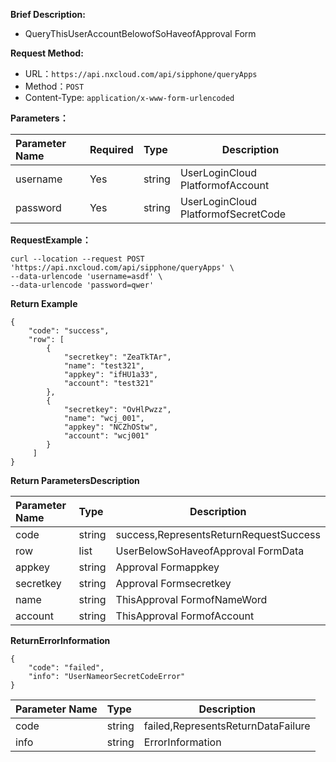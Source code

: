 
    
**Brief Description:** 

- QueryThisUserAccountBelowofSoHaveofApproval Form

  
**Request Method:**
- URL：`https://api.nxcloud.com/api/sipphone/queryApps`
- Method：`POST`
- Content-Type: `application/x-www-form-urlencoded`

**Parameters：** 

|Parameter Name|Required|Type|Description|
|:----    |:---|:----- |-----   |
|username |Yes  |string | UserLoginCloud PlatformofAccount   |
|password |Yes  |string | UserLoginCloud PlatformofSecretCode   |

**RequestExample：**
```shell
curl --location --request POST 'https://api.nxcloud.com/api/sipphone/queryApps' \
--data-urlencode 'username=asdf' \
--data-urlencode 'password=qwer'
```

 **Return Example**

``` 
{
    "code": "success",
    "row": [
        {
            "secretkey": "ZeaTkTAr",
            "name": "test321",
            "appkey": "ifHU1a33",
            "account": "test321"
        },
        {
            "secretkey": "OvHlPwzz",
            "name": "wcj_001",
            "appkey": "NCZhOStw",
            "account": "wcj001"
        }
	 ]
}
```

 **Return ParametersDescription** 

|Parameter Name|Type|Description|
|:-----  |:-----|-----  |
|code |string | success,RepresentsReturnRequestSuccess  |
|row |list | UserBelowSoHaveofApproval FormData  |
|appkey |string | Approval Formappkey  |
|secretkey |string | Approval Formsecretkey  |
|name |string | ThisApproval FormofNameWord  |
|account |string | ThisApproval FormofAccount  |

 **ReturnErrorInformation** 

``` 
{
    "code": "failed",
    "info": "UserNameorSecretCodeError"
}
```
|Parameter Name|Type|Description|
|:-----  |:-----|-----  |
|code |string | failed,RepresentsReturnDataFailure  |
|info |string | ErrorInformation  |
